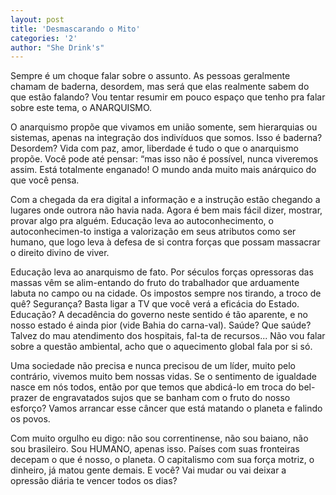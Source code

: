 ```yaml
---
layout: post
title: 'Desmascarando o Mito'
categories: '2'
author: "She Drink's"
---
```


Sempre é um choque falar sobre o assunto. As pessoas geralmente chamam de
baderna, desordem, mas será que elas realmente sabem do que estão falando?
Vou tentar resumir em pouco espaço que tenho pra falar sobre este tema, o
ANARQUISMO.

O anarquismo propõe que vivamos em união somente, sem hierarquias ou sistemas,
apenas na integração dos indivíduos que somos. Isso é baderna? Desordem? Vida
com paz, amor, liberdade é tudo o que o anarquismo propõe. Você pode até
pensar: “mas isso não é possível, nunca viveremos assim. Está totalmente
enganado! O mundo anda muito mais anárquico do que você pensa.

Com a chegada da era digital a informação e a instrução estão chegando a lugares
onde outrora não havia nada. Agora é bem mais fácil dizer, mostrar, provar algo
pra alguém. Educação leva ao autoconhecimento, o autoconhecimen-to instiga a
valorização em seus atributos como ser humano, que logo leva à defesa de si contra
forças que possam massacrar o direito divino de viver.

Educação leva ao anarquismo de fato. Por séculos forças opressoras das massas vêm
se alim-entando do fruto do trabalhador que arduamente labuta no campo ou na cidade.
Os impostos sempre nos tirando, a troco de quê? Segurança? Basta ligar a TV que você
verá a eficácia do Estado. Educação? A decadência do governo neste sentido é tão
aparente, e no nosso estado é ainda pior (vide Bahia do carna-val). Saúde? Que saúde?
Talvez do mau atendimento dos hospitais, fal-ta de recursos... Não vou falar sobre a
questão ambiental, acho que o aquecimento global fala por si só.

Uma sociedade não precisa e nunca precisou de um líder, muito pelo contrário, vivemos
muito bem nossas vidas. Se o sentimento de igualdade nasce em nós todos, então por
que temos que abdicá-lo em troca do bel-prazer de engravatados sujos que se banham
com o fruto do nosso esforço? Vamos arrancar esse câncer que está matando o planeta e
falindo os povos.

Com muito orgulho eu digo: não sou correntinense, não sou baiano, não sou brasileiro.
Sou HUMANO, apenas isso. Países com suas fronteiras decepam o que é nosso, o planeta.
O capitalismo com sua força motriz, o dinheiro, já matou gente demais. E você? Vai
mudar ou vai deixar a opressão diária te vencer todos os dias?
